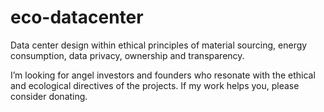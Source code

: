 # eco-datacenter
Data center design within ethical principles of material sourcing, energy consumption, data privacy, ownership and transparency.



I’m looking for angel investors and founders who resonate with the ethical and ecological directives of the projects. If my work helps you, please consider donating.